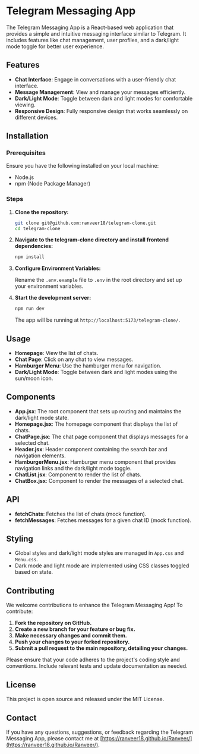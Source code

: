 
# Telegram Messaging App

The Telegram Messaging App is a React-based web application that provides a simple and intuitive messaging interface similar to Telegram. It includes features like chat management, user profiles, and a dark/light mode toggle for better user experience.

## Features

- **Chat Interface**: Engage in conversations with a user-friendly chat interface.
- **Message Management**: View and manage your messages efficiently.
- **Dark/Light Mode**: Toggle between dark and light modes for comfortable viewing.
- **Responsive Design**: Fully responsive design that works seamlessly on different devices.

## Installation

### Prerequisites

Ensure you have the following installed on your local machine:

- Node.js
- npm (Node Package Manager)

### Steps

1. **Clone the repository:**

    ```bash
    git clone git@github.com:ranveer18/telegram-clone.git
    cd telegram-clone
    ```



2. **Navigate to the telegram-clone directory and install frontend dependencies:**

    ```bash
    npm install
    ```

3. **Configure Environment Variables:**

    Rename the `.env.example` file to `.env` in the root directory and set up your environment variables.

4. **Start the development server:**

    ```bash
    npm run dev
    ```

    The app will be running at `http://localhost:5173/telegram-clone/`.

## Usage

- **Homepage**: View the list of chats.
- **Chat Page**: Click on any chat to view messages.
- **Hamburger Menu**: Use the hamburger menu for navigation.
- **Dark/Light Mode**: Toggle between dark and light modes using the sun/moon icon.


## Components

- **App.jsx**: The root component that sets up routing and maintains the dark/light mode state.
- **Homepage.jsx**: The homepage component that displays the list of chats.
- **ChatPage.jsx**: The chat page component that displays messages for a selected chat.
- **Header.jsx**: Header component containing the search bar and navigation elements.
- **HamburgerMenu.jsx**: Hamburger menu component that provides navigation links and the dark/light mode toggle.
- **ChatList.jsx**: Component to render the list of chats.
- **ChatBox.jsx**: Component to render the messages of a selected chat.

## API

- **fetchChats**: Fetches the list of chats (mock function).
- **fetchMessages**: Fetches messages for a given chat ID (mock function).

## Styling

- Global styles and dark/light mode styles are managed in `App.css` and `Menu.css`.
- Dark mode and light mode are implemented using CSS classes toggled based on state.

## Contributing

We welcome contributions to enhance the Telegram Messaging App! To contribute:

1. **Fork the repository on GitHub.**
2. **Create a new branch for your feature or bug fix.**
3. **Make necessary changes and commit them.**
4. **Push your changes to your forked repository.**
5. **Submit a pull request to the main repository, detailing your changes.**

Please ensure that your code adheres to the project's coding style and conventions. Include relevant tests and update documentation as needed.

## License

This project is open source and released under the MIT License.

## Contact

If you have any questions, suggestions, or feedback regarding the Telegram Messaging App, please contact me at [https://ranveer18.github.io/Ranveer/](https://ranveer18.github.io/Ranveer/).



